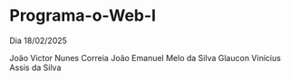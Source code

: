 # Programa-o-Web-I
Dia 18/02/2025


João Victor Nunes Correia 
João Emanuel Melo da Silva
Glaucon Vinícius Assis da Silva 
